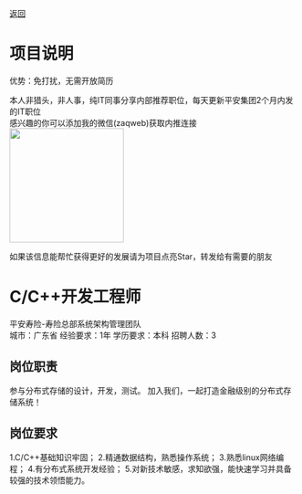[返回](../../)

# 项目说明

优势：免打扰，无需开放简历

本人非猎头，非人事，纯IT同事分享内部推荐职位，每天更新平安集团2个月内发的IT职位  
感兴趣的你可以添加我的微信(zaqweb)获取内推连接  
<img src="https://github.com/zaqweb/PA-IT-JOBS/blob/master/WechatICode.jpeg"  height="200" width="200">

如果该信息能帮忙获得更好的发展请为项目点亮Star，转发给有需要的朋友

# C/C++开发工程师
平安寿险-寿险总部系统架构管理团队  
城市：广东省 经验要求：1年 学历要求：本科  招聘人数：3

## 岗位职责
参与分布式存储的设计，开发，测试。
加入我们，一起打造金融级别的分布式存储系统！

## 岗位要求
1.C/C++基础知识牢固；
2.精通数据结构，熟悉操作系统；
3.熟悉linux网络编程；
4.有分布式系统开发经验；
5.对新技术敏感，求知欲强，能快速学习并具备较强的技术领悟能力。




